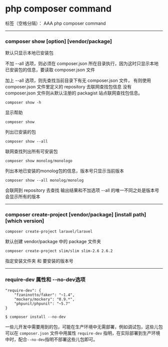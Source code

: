 ﻿# php composer command

标签（空格分隔）： AAA php composer command

---

### composer show [option] [vendor/package]

默认只显示本地已安装包

不加 --all 选项，则必须在 composer.json
所在目录执行，因为这时只显示本地已安装包的信息，要读取 composer.json 文件

加上 --all 选项，则先查找当前目录下有无 composer.json 文件，
有则使用 composer.json 文件里定义的 repository 去联网查找包信息
没有 composer.json 文件则从默认注册的 packagist 站点联网查找包信息。

```
composer show -h
```
显示帮助


```
composer show
```
列出已安装的包


```
composer show --all
```
联网查找列出所有可安装包


```
composer show monolog/monologo
```
列出本地已安装的monolog包的信息，版本号只显示当前版本


```
composer show --all monolog/monolog
```
会联网到 repository 去查找
输出结果和不加选项 --all 的唯一不同之处是版本号会显示所有的版本

---

### composer create-project [vendor/package] [install path] [which version]

```
composer create-project laravel/laravel
```
默认创建 vendor/package 中的 package 文件夹

```
composer create-project slim/slim slim-2.6 2.6.2
```
指定安装文件夹 和 要安装的版本号

---

### require-dev 属性和 --no-dev选项

```
"require-dev": {
    "fzaninotto/faker": "~1.4",
    "mockery/mockery": "0.9.*",
    "phpunit/phpunit": "~5.7"
}
```

```
$ composer install --no-dev
```

一些儿开发中需要用到的包，可能在生产环境中无需部署，例如调试包，这些儿包可以在 `composer.json` 文件中用属性 `require-dev` 指明，在实际部署到生产环境中时，配合`--no-dev`指明不部署这些儿包即可。

